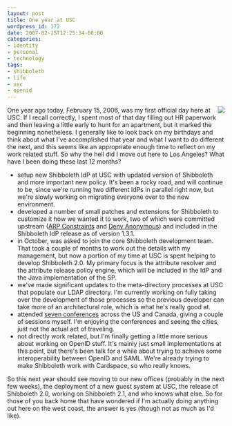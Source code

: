 ```yaml
---
layout: post
title: One year at USC
wordpress_id: 172
date: 2007-02-15T12:25:34-08:00
categories:
- identity
- personal
- technology
tags:
- shibboleth
- life
- usc
- openid
---
```

<img src="http://files.willnorris.com/wordpress/images/usc-logo.png" style="float: right;" />

One year ago today, February 15, 2006, was my first official day here at USC.  If I recall correctly, I spent most of
that day filling out HR paperwork and then leaving a little early to hunt for an apartment, but it marked the beginning
nonetheless.  I generally like to look back on my birthdays and think about what I've accomplished that year and what I
want to do different the next, and this seems like an appropriate enough time to reflect on my work related stuff.  So
why the hell did I move out here to Los Angeles?  What have I been doing these last 12 months?

 - setup new Shibboleth IdP at USC with updated version of Shibboleth and more important new policy.  It's been a rocky
 road, and will continue to be, since we're running two different IdPs in parallel right now, but we're slowly working
 on migrating everyone over to the new environment.
 - developed a number of small patches and extensions for Shibboleth to customize it how we wanted it to work, two of
 which were committed upstream ([ARP Constraints][] and [Deny Anonymous][]) and included in the Shibboleth IdP release
 as of version 1.3.1.
 - in October, was asked to join the core Shibboleth development team.  That took a couple of months to work out the
 details with my management, but now a portion of my time at USC is spent helping to develop Shibboleth 2.0.  My primary
 focus is the attribute resolver and the attribute release policy engine, which will be included in the IdP and the Java
 implementation of the SP.
 - we've made significant updates to the meta-directory processes at USC that populate our LDAP directory.  I'm
 currently working on fully taking over the development of those processes so the previous developer can take more of an
 architectural role, which is what he's really good at.
 - attended [seven conferences][] across the US and Canada, giving a couple of sessions myself.  I'm enjoying the
 conferences and seeing the cities, just not the actual act of traveling.
 - not directly work related, but I'm finally getting a little more serious about working on OpenID stuff.  It's mainly
 just small implementations at this point, but there's been talk for a while about trying to achieve some
 interoperability between OpenID and SAML.  We're already trying to make Shibboleth work with Cardspace, so who really
 knows.

[ARP Constraints]: http://its.usc.edu/~bbellina/gds/software/shibboleth/
[Deny Anonymous]: http://its.usc.edu/~bbellina/gds/software/shibboleth/anondeny/
[seven conferences]: http://its.usc.edu/~wnorris/#past-events

So this next year should see moving to our new offices (probably in the next few weeks), the deployment of a new guest
system at USC, the release of Shibboleth 2.0, working on Shibboleth 2.1, and who knows what else.  So for those of you
back home that have wondered if I'm actually doing anything out here on the west coast, the answer is yes (though not as
much as I'd like).
